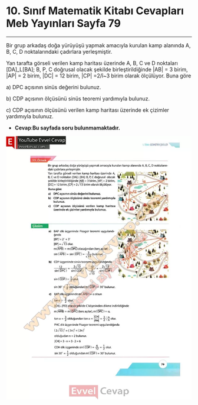 # 10. Sınıf Matematik Kitabı Cevapları Meb Yayınları Sayfa 79

---

Bir grup arkadaş doğa yürüyüşü yapmak amacıyla kurulan kamp alanında A, B, C, D noktalarındaki çadırlara yerleşmiştir.

 Yan tarafta görseli verilen kamp haritası üzerinde A, B, C ve D noktaları [DA]_L[BA]; B, P, C doğrusal olacak şekilde birleştirildiğinde |AB| = 3 birim, |AP| = 2 birim, |DC| = 12 birim, |CP| =2/î~3 birim olarak ölçülüyor. Buna göre

 a) DPC açısının sinüs değerini bulunuz.

 b) CDP açısının ölçüsünü sinüs teoremi yardımıyla bulunuz.

 c) CDP açısının ölçüsünü verilen kamp haritası üzerinde ek çizimler yardımıyla bulunuz.

-   **Cevap**:**Bu sayfada soru bulunmamaktadır.**

![Image 1](./image_1.webp)